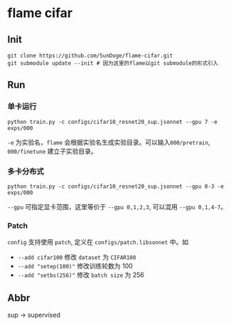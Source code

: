 # flame cifar

## Init

```shell
git clone https://github.com/SunDoge/flame-cifar.git
git submodule update --init # 因为这里的flame以git submodule的形式引入
```

## Run

### 单卡运行

```shell
python train.py -c configs/cifar10_resnet20_sup.jsonnet --gpu 7 -e exps/000
```

`-e` 为实验名，`flame` 会根据实验名生成实验目录。可以输入`000/pretrain`, `000/finetune` 建立子实验目录。

### 多卡分布式

```shell
python train.py -c configs/cifar10_resnet20_sup.jsonnet --gpu 0-3 -e exps/000
```

`--gpu` 可指定显卡范围，这里等价于 `--gpu 0,1,2,3`, 可以混用 `--gpu 0,1,4-7`。

### Patch

`config` 支持使用 `patch`, 定义在 `configs/patch.libsonnet` 中。如 

- `--add cifar100` 修改 `dataset` 为 `CIFAR100`
- `--add "setep(100)"` 修改训练轮数为 100
- `--add "setbs(256)"` 修改 `batch size` 为 256

## Abbr

sup -> supervised
